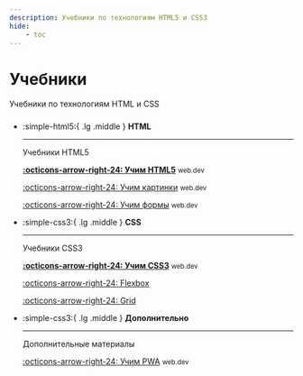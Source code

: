 ```yaml
---
description: Учебники по технологиям HTML5 и CSS3
hide:
    - toc
---
```


# Учебники

Учебники по технологиям HTML и CSS

<div class="grid cards" style="margin-top: 1.6em" markdown>

-   :simple-html5:{ .lg .middle } **HTML**

    ***

    Учебники HTML5

    **[:octicons-arrow-right-24: Учим HTML5](./html5/index.md)** <small>web.dev</small>

    [:octicons-arrow-right-24: Учим картинки](./images/index.md) <small>web.dev</small>

    [:octicons-arrow-right-24: Учим формы](./forms/index.md) <small>web.dev</small>

-   :simple-css3:{ .lg .middle } **CSS**

    ***

    Учебники CSS3

    **[:octicons-arrow-right-24: Учим CSS3](./css3/index.md)** <small>web.dev</small>

    [:octicons-arrow-right-24: Flexbox](./flex/index.md)

    [:octicons-arrow-right-24: Grid](./grid/index.md)

-   :simple-css3:{ .lg .middle } **Дополнительно**

    ***

    Дополнительные материалы

    [:octicons-arrow-right-24: Учим PWA](./pwa/index.md) <small>web.dev</small>

</div>
